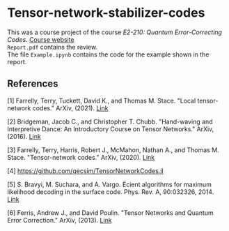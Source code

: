 # Tensor-network-stabilizer-codes
This was a course project of the course _E2-210: Quantum Error-Correcting Codes_. [Course website](https://ece.iisc.ac.in/~nkashyap/E2_210/)  
`Report.pdf` contains the review.  
The file `Example.ipynb` contains the code for the example shown in the report.

## References
[1] Farrelly, Terry, Tuckett, David K., and Thomas M. Stace. "Local tensor-network codes." ArXiv, (2021). [Link](https://iopscience.iop.org/article/10.1088/1367-2630/ac5e87)  

[2] Bridgeman, Jacob C., and Christopher T. Chubb. "Hand-waving and Interpretive Dance: An Introductory Course on Tensor Networks." ArXiv, (2016). [Link](https://iopscience.iop.org/article/10.1088/1751-8121/aa6dc3)  

[3] Farrelly, Terry, Harris, Robert J., McMahon, Nathan A., and Thomas M. Stace. "Tensor-network codes." ArXiv, (2020). [Link](https://arxiv.org/abs/2009.10329)  

[4] https://github.com/qecsim/TensorNetworkCodes.jl  

[5] S. Bravyi, M. Suchara, and A. Vargo. Ecient algorithms for maximum likelihood decoding in the surface code. Phys. Rev. A, 90:032326, 2014. [Link](https://arxiv.org/abs/1405.4883)  

[6] Ferris, Andrew J., and David Poulin. "Tensor Networks and Quantum Error Correction." ArXiv, (2013). [Link](https://arxiv.org/abs/1312.4578)
